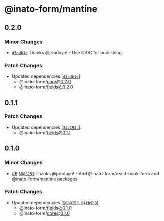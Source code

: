 # @inato-form/mantine

## 0.2.0

### Minor Changes

- [`d3edb1e`](https://github.com/inato/inato-form/commit/d3edb1e99323564f7ebf35bd3795809e86105d09) Thanks @jrmdayn! - Use OIDC for publishing

### Patch Changes

- Updated dependencies [[`d3edb1e`](https://github.com/inato/inato-form/commit/d3edb1e99323564f7ebf35bd3795809e86105d09)]:
  - @inato-form/core@0.2.0
  - @inato-form/fields@0.2.0

## 0.1.1

### Patch Changes

- Updated dependencies [[`34c193c`](https://github.com/inato/effect-form/commit/34c193c0e42c2ff0c8dc2205ed3938f754e91899)]:
  - @inato-form/fields@0.1.1

## 0.1.0

### Minor Changes

- [#6](https://github.com/inato/effect-form/pull/6) [`5888153`](https://github.com/inato/effect-form/commit/5888153d9627bfa0769c1545a9d892e4e485bf95) Thanks @jrmdayn! - Add @inato-form/react-hook-form and @inato-form/mantine packages

### Patch Changes

- Updated dependencies [[`5888153`](https://github.com/inato/effect-form/commit/5888153d9627bfa0769c1545a9d892e4e485bf95), [`84fb9b8`](https://github.com/inato/effect-form/commit/84fb9b83cc481c4b02f58b40585e4ff180983706)]:
  - @inato-form/fields@0.1.0
  - @inato-form/core@0.1.0
